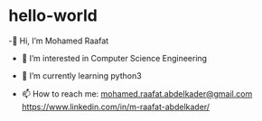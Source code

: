 # hello-world
-👋 Hi, I’m Mohamed Raafat
- 👀 I’m interested in Computer Science Engineering
- 🌱 I’m currently learning python3

- 📫 How to reach me: 
mohamed.raafat.abdelkader@gmail.com            https://www.linkedin.com/in/m-raafat-abdelkader/


